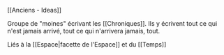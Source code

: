 [[Anciens - Ideas]]

Groupe de "moines" écrivant les [[Chroniques]]. Ils y écrivent tout ce qui n'est jamais arrivé, tout ce qui n'arrivera jamais, tout.

Liés à la [[Espace|facette de l'Espace]] et du [[Temps]]